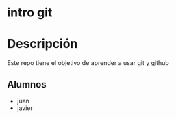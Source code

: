 # intro git

# Descripción

Este repo tiene el objetivo de aprender a usar git y github

## Alumnos

- juan
- javier
